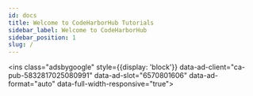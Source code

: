 ```yaml
---
id: docs
title: Welcome to CodeHarborHub Tutorials
sidebar_label: Welcome to CodeHarborHub
sidebar_position: 1
slug: /
---
```


<Head>
    <script async src="https://pagead2.googlesyndication.com/pagead/js/adsbygoogle.js?client=ca-pub-5832817025080991"
     crossorigin="anonymous" />
</Head>

Welcome to the CodeHarborHub documentation! This documentation is intended to help you get started with CodeHarborHub and to provide you with a comprehensive guide to the features and functionality of the platform. This is a place to learn about technology, programming, web development, data science, and more.

## What is CodeHarborHub?

CodeHarborHub is a platform for managing and sharing code and data. It is designed to help researchers, developers, and data scientists collaborate on projects, share code and data, and manage their work in a secure and efficient manner.

It also helps to begginers to learn about technology, programming, web development, data structures, algorithms, and more.

## Who is CodeHarborHub for?

CodeHarborHub is designed for anyone who needs to manage and share code and data. This includes researchers, developers, data scientists, and anyone else who needs to collaborate on projects, share code and data, and manage their work in a secure and efficient manner. CodeHarborHub is particularly well-suited for teams that need to work together on code and data projects, as it provides a range of features for collaboration and project management.

## What can I do with CodeHarborHub?

CodeHarborHub provides a range of features for learning, teaching, and collaborating on code and data projects. Some of the key features of CodeHarborHub include:

- **Web Development**: CodeHarborHub provides a range of tutorials and resources for learning web development, including HTML, CSS, JavaScript, React, and more.
- **Data Science**: CodeHarborHub provides a range of tutorials and resources for learning data science, including Python, R, and more.
- **Collaboration**: CodeHarborHub provides a range of features for collaborating on code and data projects, including version control, issue tracking, git & github, and more.
- **Learning**: CodeHarborHub provides a range of tutorials and resources for learning technology, programming, web development, data science, and more.

## Getting Started

To get started with CodeHarborHub, you can follow the tutorials and resources in this documentation. You can also explore the platform and try out the features for yourself. If you have any questions or need help, you can reach out to the CodeHarborHub community for support.

<!-- Example ad -->
<script async src="https://pagead2.googlesyndication.com/pagead/js/adsbygoogle.js?client=ca-pub-5832817025080991" crossorigin="anonymous"></script>

<ins class="adsbygoogle"
style={{display: 'block'}}
data-ad-client="ca-pub-5832817025080991"
data-ad-slot="6570801606"
data-ad-format="auto"
data-full-width-responsive="true"></ins>

<script>
     (adsbygoogle = window.adsbygoogle || []).push({});
</script>
